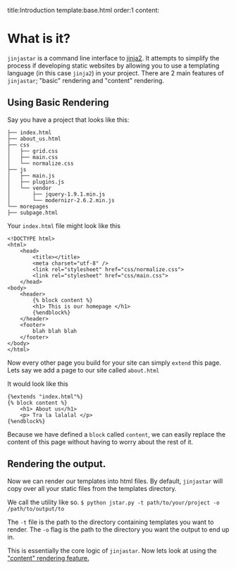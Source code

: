 title:Introduction
template:base.html
order:1
content:

# What is it?
`jinjastar` is a command line interface to [jinja2](http://jinja.pocoo.org/). It attempts to simplify the process if developing static websites by allowing you to use a templating language (in this case `jinja2`) in your project. There are 2 main features of `jinjastar`; "basic" rendering and "content" rendering.

## Using Basic Rendering
Say you have a project that looks like this:

	├── index.html
	├── about_us.html 
	├── css
	│   ├── grid.css 
	│   ├── main.css  
	│   └── normalize.css 
	├── js
	│   ├── main.js
	│   ├── plugins.js
	│   └── vendor
	│       ├── jquery-1.9.1.min.js
	│       └── modernizr-2.6.2.min.js 
	└── morepages
	├── subpage.html

Your `index.html` file might look like this


	<!DOCTYPE html>
	<html>
		<head>
			<title></title>
			<meta charset="utf-8" />
			<link rel="stylesheet" href="css/normalize.css">
			<link rel="stylesheet" href="css/main.css">
		</head>
	<body>
		<header>
			{% block content %}
			<h1> This is our homepage </h1>
			{%endblock%}
		</header>
		<footer>
			blah blah blah
		</footer>
	</body>
	</html>


Now every other page you build for your site can simply `extend` this page. 
Lets say we add a page to our site called `about.html`

It would look like this


	{%extends "index.html"%}
	{% block content %}
		<h1> About us</h1>
		<p> Tra la lalalal </p>
	{%endblock%}


Because we have defined a `block` called `content`, we can easily replace the content of this page without having to worry about the rest of it.

## Rendering the output.
Now we can render our templates into html files. By default, `jinjastar` will copy over all your static files from the templates directory.

We call the utility like so.
`$ python jstar.py -t path/to/your/project -o /path/to/output/to`

The `-t` file is the path to the directory containing templates you want to render. The `-o` flag is the path to the directory you want the output to end up in.

This is essentially the core logic of `jinjastar`. Now lets look at using the ["content" rendering feature.](/content.html)
